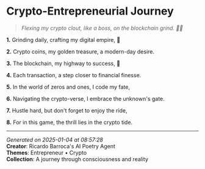 # Crypto-Entrepreneurial Journey

> *Flexing my crypto clout, like a boss, on the blockchain grind. 💸🚀*

**1.** Grinding daily, crafting my digital empire, 💼


**2.** Crypto coins, my golden treasure, a modern-day desire.


**3.** The blockchain, my highway to success, 🚀


**4.** Each transaction, a step closer to financial finesse.


**5.** In the world of zeros and ones, I code my fate,


**6.** Navigating the crypto-verse, I embrace the unknown's gate.


**7.** Hustle hard, but don't forget to enjoy the ride,


**8.** For in this game, the thrill lies in the crypto tide.



---

*Generated on 2025-01-04 at 08:57:28*  
**Creator**: Ricardo Barroca's AI Poetry Agent  
**Themes**: Entrepreneur • Crypto  
**Collection**: A journey through consciousness and reality